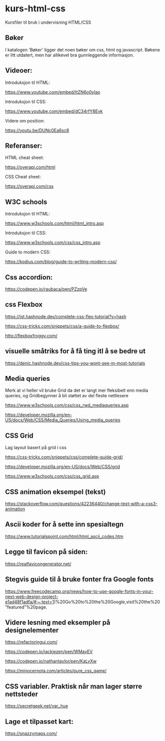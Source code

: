 # kurs-html-css
Kursfiler til bruk i undervisning HTML/CSS

## Bøker

I katalogen 'Bøker' ligger det noen bøker om css, html og javascript. Bøkene er litt utdatert, men har allikevel bra gunnleggende informasjon.


## Videoer:

Introduksjon til HTML:

https://www.youtube.com/embed/ItZN6o0ylao

Introduksjon til CSS:

https://www.youtube.com/embed/dC34rfY8Eyk

Videre om position:

https://youtu.be/DUNc0Ea6sc8


## Referanser:

HTML cheat sheet:

https://overapi.com/html

CSS Cheat sheet:

https://overapi.com/css


## W3C schools

Introduksjon til HTML:

https://www.w3schools.com/html/html_intro.asp

Introduksjon til CSS:

https://www.w3schools.com/css/css_intro.asp

Guide to modern CSS:

https://kodius.com/blog/guide-to-writing-modern-css/

## Css accordion:

https://codepen.io/raubaca/pen/PZzpVe

## css Flexbox

https://jst.hashnode.dev/complete-css-flex-tutorial?v=hash

https://css-tricks.com/snippets/css/a-guide-to-flexbox/

http://flexboxfroggy.com/

## visuelle småtriks for å få ting itl å se bedre ut

https://denic.hashnode.dev/css-tips-you-wont-see-in-most-tutorials

## Media queries

Merk at vi heller vil bruke Grid da det er langt mer fleksibelt enn media queries, og Gridbegynner å bli støttet av del fleste nettlesere

https://www.w3schools.com/css/css_rwd_mediaqueries.asp

https://developer.mozilla.org/en-US/docs/Web/CSS/Media_Queries/Using_media_queries

## CSS Grid

Lag layout basert på grid i css

https://css-tricks.com/snippets/css/complete-guide-grid/

https://developer.mozilla.org/en-US/docs/Web/CSS/grid

https://www.w3schools.com/css/css_grid.asp

## CSS animation eksempel (tekst)

https://stackoverflow.com/questions/42236440/change-text-with-a-css3-animation

## Ascii koder for å sette inn spesialtegn

https://www.tutorialspoint.com/html/html_ascii_codes.htm

## Legge til favicon på siden:

https://realfavicongenerator.net/


## Stegvis guide til å bruke fonter fra Google fonts

https://www.freecodecamp.org/news/how-to-use-google-fonts-in-your-next-web-design-project-e1ad48f1adfa/#:~:text=1)%20Go%20to%20the%20Google,visit%20the%20“featured”%20page.

## Videre lesning med eksempler på designelementer

https://refactoringui.com/

https://codepen.io/jackiezen/pen/WMavEV

https://codepen.io/nathantaylor/pen/KaLvXw

https://minocernota.com/articles/pure_css_game/


## CSS variabler. Praktisk når man lager større nettsteder

https://secretgeek.net/var_hue

## Lage et tilpasset kart:

https://snazzymaps.com/

